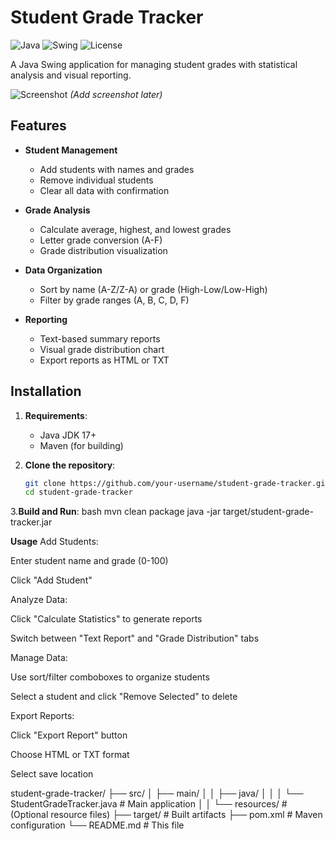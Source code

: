 # Student Grade Tracker

![Java](https://img.shields.io/badge/Java-17%2B-blue)
![Swing](https://img.shields.io/badge/GUI-Swing-orange)
![License](https://img.shields.io/badge/License-MIT-green)

A Java Swing application for managing student grades with statistical analysis and visual reporting.

![Screenshot](screenshot.png) *(Add screenshot later)*

## Features

- **Student Management**
  - Add students with names and grades
  - Remove individual students
  - Clear all data with confirmation

- **Grade Analysis**
  - Calculate average, highest, and lowest grades
  - Letter grade conversion (A-F)
  - Grade distribution visualization

- **Data Organization**
  - Sort by name (A-Z/Z-A) or grade (High-Low/Low-High)
  - Filter by grade ranges (A, B, C, D, F)

- **Reporting**
  - Text-based summary reports
  - Visual grade distribution chart
  - Export reports as HTML or TXT

## Installation

1. **Requirements**:
   - Java JDK 17+
   - Maven (for building)

2. **Clone the repository**:
   ```bash
   git clone https://github.com/your-username/student-grade-tracker.git
   cd student-grade-tracker

3.**Build and Run**:
bash
mvn clean package
java -jar target/student-grade-tracker.jar

**Usage**
Add Students:

Enter student name and grade (0-100)

Click "Add Student"

Analyze Data:

Click "Calculate Statistics" to generate reports

Switch between "Text Report" and "Grade Distribution" tabs

Manage Data:

Use sort/filter comboboxes to organize students

Select a student and click "Remove Selected" to delete

Export Reports:

Click "Export Report" button

Choose HTML or TXT format

Select save location

student-grade-tracker/
├── src/
│   ├── main/
│   │   ├── java/
│   │   │   └── StudentGradeTracker.java  # Main application
│   │   └── resources/                   # (Optional resource files)
├── target/                              # Built artifacts
├── pom.xml                              # Maven configuration
└── README.md                            # This file
